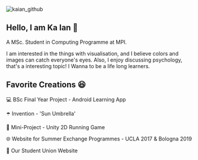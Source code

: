 ![kaian_github](https://user-images.githubusercontent.com/34164281/137519856-98ee171f-c26c-48e9-bf83-bf7a2f00ae4f.png)

## Hello, I am Ka Ian 👋
A MSc. Student in Computing Programme at MPI.

I am interested in the things with visualisation, and I believe colors and images can catch everyone's eyes. Also, I enjoy discussing psychology, that's a interesting topic! I Wanna to be a life long learners.

## Favorite Creations :satisfied:
:computer: BSc Final Year Project - Android Learning App

:open_umbrella: Invention - 'Sun Umbrella'

:running: Mini-Project - Unity 2D Running Game

:globe_with_meridians: Website for Summer Exchange Programmes - UCLA 2017 & Bologna 2019

:school: Our Student Union Website



<!--
**kaian0414/kaian0414** is a ✨ _special_ ✨ repository because its `README.md` (this file) appears on your GitHub profile.

Here are some ideas to get you started:

- 🔭 I’m currently working on ...
- 🌱 I’m currently learning ...
- 👯 I’m looking to collaborate on ...
- 🤔 I’m looking for help with ...
- 💬 Ask me about ...
- 📫 How to reach me: ...
- 😄 Pronouns: ...
- ⚡ Fun fact: ...
-->
